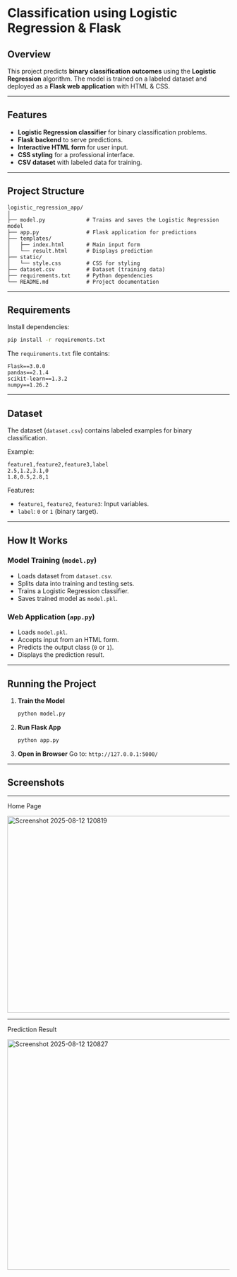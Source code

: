 # Classification using Logistic Regression & Flask

## Overview

This project predicts **binary classification outcomes** using the **Logistic Regression** algorithm. The model is trained on a labeled dataset and deployed as a **Flask web application** with HTML & CSS.

-----

## Features

  - **Logistic Regression classifier** for binary classification problems.
  - **Flask backend** to serve predictions.
  - **Interactive HTML form** for user input.
  - **CSS styling** for a professional interface.
  - **CSV dataset** with labeled data for training.

-----

## Project Structure

```
logistic_regression_app/
│
├── model.py             # Trains and saves the Logistic Regression model
├── app.py               # Flask application for predictions
├── templates/
│   ├── index.html       # Main input form
│   └── result.html      # Displays prediction
├── static/
│   └── style.css        # CSS for styling
├── dataset.csv          # Dataset (training data)
├── requirements.txt     # Python dependencies
└── README.md            # Project documentation
```

-----

## Requirements

Install dependencies:

```bash
pip install -r requirements.txt
```

The `requirements.txt` file contains:

```
Flask==3.0.0
pandas==2.1.4
scikit-learn==1.3.2
numpy==1.26.2
```

-----

## Dataset

The dataset (`dataset.csv`) contains labeled examples for binary classification.

Example:

```
feature1,feature2,feature3,label
2.5,1.2,3.1,0
1.8,0.5,2.8,1
```

Features:

  - `feature1`, `feature2`, `feature3`: Input variables.
  - `label`: `0` or `1` (binary target).

-----

## How It Works

### Model Training (`model.py`)

  - Loads dataset from `dataset.csv`.
  - Splits data into training and testing sets.
  - Trains a Logistic Regression classifier.
  - Saves trained model as `model.pkl`.

### Web Application (`app.py`)

  - Loads `model.pkl`.
  - Accepts input from an HTML form.
  - Predicts the output class (`0` or `1`).
  - Displays the prediction result.

-----

## Running the Project

1.  **Train the Model**
    ```bash
    python model.py
    ```
2.  **Run Flask App**
    ```bash
    python app.py
    ```
3.  **Open in Browser**
    Go to: `http://127.0.0.1:5000/`

-----

## Screenshots
---
Home Page

<img width="598" height="445" alt="Screenshot 2025-08-12 120819" src="https://github.com/user-attachments/assets/8b958f11-5465-4817-ae9d-a16cacb41cea" />

---
Prediction Result

<img width="611" height="521" alt="Screenshot 2025-08-12 120827" src="https://github.com/user-attachments/assets/38205a2d-32dd-4328-8bce-d8a94f2f0c08" />
